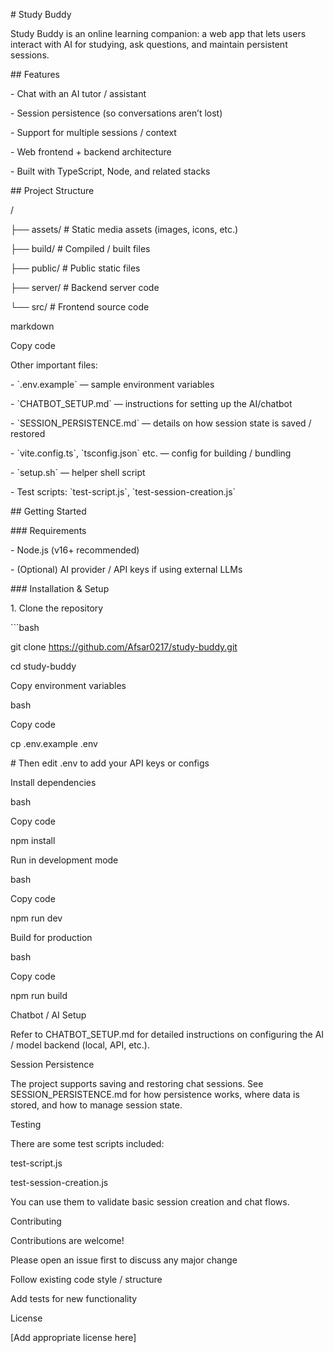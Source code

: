\# Study Buddy

Study Buddy is an online learning companion: a web app that lets users interact with AI for studying, ask questions, and maintain persistent sessions.

\## Features

\- Chat with an AI tutor / assistant

\- Session persistence (so conversations aren’t lost)

\- Support for multiple sessions / context

\- Web frontend + backend architecture

\- Built with TypeScript, Node, and related stacks

\## Project Structure

/

├── assets/ # Static media assets (images, icons, etc.)

├── build/ # Compiled / built files

├── public/ # Public static files

├── server/ # Backend server code

└── src/ # Frontend source code

markdown

Copy code

Other important files:

\- \`.env.example\` — sample environment variables

\- \`CHATBOT\_SETUP.md\` — instructions for setting up the AI/chatbot

\- \`SESSION\_PERSISTENCE.md\` — details on how session state is saved / restored

\- \`vite.config.ts\`, \`tsconfig.json\` etc. — config for building / bundling

\- \`setup.sh\` — helper shell script

\- Test scripts: \`test-script.js\`, \`test-session-creation.js\`

\## Getting Started

\### Requirements

\- Node.js (v16+ recommended)

\- (Optional) AI provider / API keys if using external LLMs

\### Installation & Setup

1\. Clone the repository

\`\`\`bash

git clone https://github.com/Afsar0217/study-buddy.git

cd study-buddy

Copy environment variables

bash

Copy code

cp .env.example .env

\# Then edit .env to add your API keys or configs

Install dependencies

bash

Copy code

npm install

Run in development mode

bash

Copy code

npm run dev

Build for production

bash

Copy code

npm run build

Chatbot / AI Setup

Refer to CHATBOT\_SETUP.md for detailed instructions on configuring the AI / model backend (local, API, etc.).

Session Persistence

The project supports saving and restoring chat sessions. See SESSION\_PERSISTENCE.md for how persistence works, where data is stored, and how to manage session state.

Testing

There are some test scripts included:

test-script.js

test-session-creation.js

You can use them to validate basic session creation and chat flows.

Contributing

Contributions are welcome!

Please open an issue first to discuss any major change

Follow existing code style / structure

Add tests for new functionality

License

\[Add appropriate license here\]

